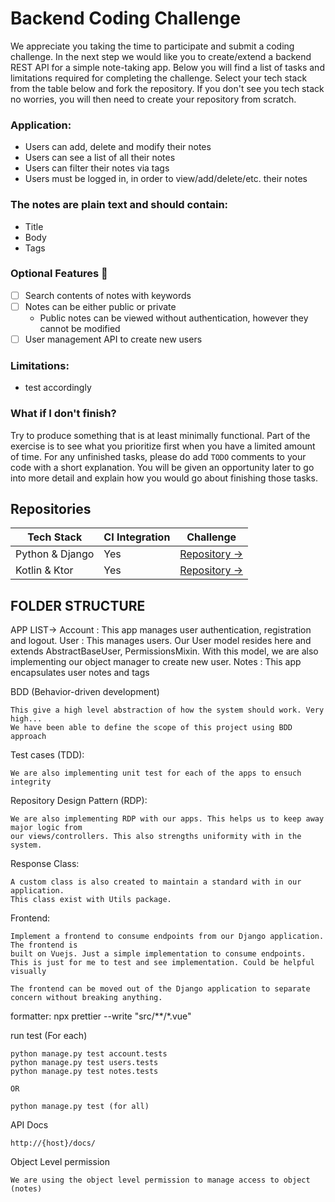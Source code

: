 # Backend Coding Challenge

We appreciate you taking the time to participate and submit a coding challenge. In the next step we would like you to
create/extend a backend REST API for a simple note-taking app. Below you will find a list of tasks and limitations
required for completing the challenge. Select your tech stack from the table below and fork the repository. If you don't see you tech stack no worries, you will then need to create your repository from scratch.

### Application:

* Users can add, delete and modify their notes
* Users can see a list of all their notes
* Users can filter their notes via tags
* Users must be logged in, in order to view/add/delete/etc. their notes

### The notes are plain text and should contain:

* Title
* Body
* Tags

### Optional Features 🚀

* [ ] Search contents of notes with keywords
* [ ] Notes can be either public or private
    * Public notes can be viewed without authentication, however they cannot be modified
* [ ] User management API to create new users

### Limitations:

* test accordingly

### What if I don't finish?

Try to produce something that is at least minimally functional. Part of the exercise is to see what you prioritize first when you have a limited amount of time. For any unfinished tasks, please do add `TODO` comments to your code with a short explanation. You will be given an opportunity later to go into more detail and explain how you would go about finishing those tasks.

## Repositories

| Tech Stack | CI Integration | Challenge |
|--|--|--|
| Python & Django | Yes | [Repository →](https://github.com/Thermondo/backend-coding-challenge-django) 
| Kotlin & Ktor | Yes | [Repository →](https://github.com/Thermondo/backend-coding-challenge-ktor)


## FOLDER STRUCTURE

APP LIST-> 
    Account : This app manages user authentication, registration and logout.
    User    : This manages users. Our User model resides here and extends AbstractBaseUser, PermissionsMixin. With this model, we are also implementing our object manager to
    create new user.
    Notes   : This app encapsulates user notes and tags


BDD (Behavior-driven development)

    This give a high level abstraction of how the system should work. Very high...
    We have been able to define the scope of this project using BDD approach


Test cases (TDD): 

    We are also implementing unit test for each of the apps to ensuch integrity


Repository Design Pattern (RDP):

    We are also implementing RDP with our apps. This helps us to keep away major logic from
    our views/controllers. This also strengths uniformity with in the system.


Response Class:

    A custom class is also created to maintain a standard with in our application.
    This class exist with Utils package.


Frontend: 

    Implement a frontend to consume endpoints from our Django application. The frontend is
    built on Vuejs. Just a simple implementation to consume endpoints.
    This is just for me to test and see implementation. Could be helpful visually

    The frontend can be moved out of the Django application to separate concern without breaking anything.

formatter: npx prettier --write "src/**/*.vue"

run test (For each)

    python manage.py test account.tests
    python manage.py test users.tests
    python manage.py test notes.tests

    OR 

    python manage.py test (for all)

API Docs

    http://{host}/docs/


Object Level permission

    We are using the object level permission to manage access to object (notes)
    